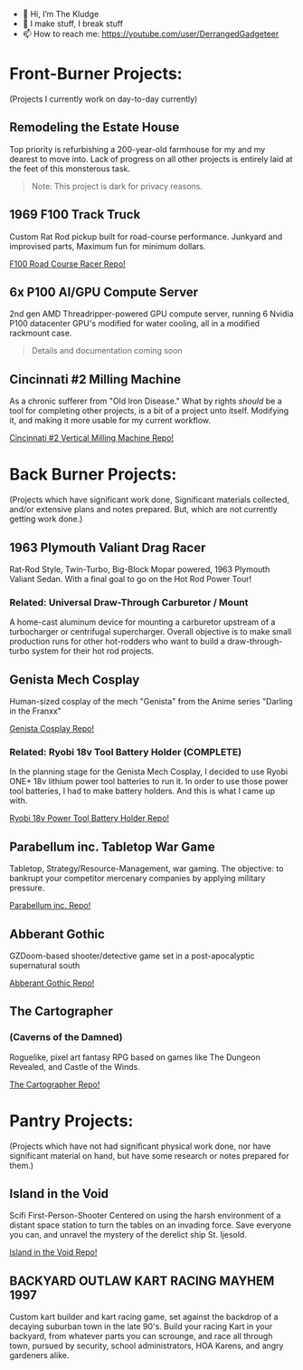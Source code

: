 - 👋 Hi, I’m The Kludge
- 👀 I make stuff, I break stuff
- 📫 How to reach me: https://youtube.com/user/DerrangedGadgeteer

# Front-Burner Projects:
(Projects I currently work on day-to-day currently)

## Remodeling the Estate House

Top priority is refurbishing a 200-year-old farmhouse for my and my dearest to move into.  Lack of progress on all other projects is entirely laid at the feet of this monsterous task.

> Note: This project is dark for privacy reasons.

## 1969 F100 Track Truck
Custom Rat Rod pickup built for road-course performance.  Junkyard and improvised parts, Maximum fun for minimum dollars.

[F100 Road Course Racer Repo!](https://github.com/DerrangedGadgeteer/F100RoadCourseRacer)

## 6x P100 AI/GPU Compute Server
2nd gen AMD Threadripper-powered GPU compute server, running 6 Nvidia P100 datacenter GPU's modified for water cooling, all in a modified rackmount case.

> Details and documentation coming soon

## Cincinnati #2 Milling Machine
As a chronic sufferer from "Old Iron Disease." What by rights *should* be a tool for completing other projects, is a bit of a project unto itself.  Modifying it, and making it more usable for my current workflow.  

[Cincinnati #2 Vertical Milling Machine Repo!](https://github.com/DerrangedGadgeteer/CincinnatiNo2)

# Back Burner Projects:
(Projects which have significant work done, Significant materials collected, and/or extensive plans and notes prepared.  But, which are not currently getting work done.)

## 1963 Plymouth Valiant Drag Racer
Rat-Rod Style, Twin-Turbo, Big-Block Mopar powered, 1963 Plymouth Valiant Sedan.  With a final goal to go on the Hot Rod Power Tour!

### Related: Universal Draw-Through Carburetor / Mount
A home-cast aluminum device for mounting a carburetor upstream of a turbocharger or centrifugal supercharger.  Overall objective is to make small production runs for other hot-rodders who want to build a draw-through-turbo system for their hot rod projects.

## Genista Mech Cosplay
Human-sized cosplay of the mech "Genista" from the Anime series "Darling in the Franxx"

[Genista Cosplay Repo!](https://github.com/DerrangedGadgeteer/GenistaMechCosplay)

### Related: Ryobi 18v Tool Battery Holder (COMPLETE)
In the planning stage for the Genista Mech Cosplay, I decided to use Ryobi ONE+ 18v lithium power tool batteries to run it.  In order to use those power tool batteries, I had to make battery holders.  And this is what I came up with.

[Ryobi 18v Power Tool Battery Holder Repo!](https://github.com/DerrangedGadgeteer/RyobiBatteryHolder)

## Parabellum inc. Tabletop War Game
Tabletop, Strategy/Resource-Management, war gaming.  The objective: to bankrupt your competitor mercenary companies by applying military pressure.  

[Parabellum inc. Repo!](https://github.com/DerrangedGadgeteer/Parabellum-Inc)

## Abberant Gothic
GZDoom-based shooter/detective game set in a post-apocalyptic supernatural south

[Abberant Gothic Repo!](https://github.com/DerrangedGadgeteer/AbberantGothic)

## The Cartographer
### (Caverns of the Damned)
Roguelike, pixel art fantasy RPG based on games like The Dungeon Revealed, and Castle of the Winds.

[The Cartographer Repo!](https://github.com/DerrangedGadgeteer/The-Cartographer)


# Pantry Projects:
(Projects which have not had significant physical work done, nor have significant material on hand, but have some research or notes prepared for them.)

## Island in the Void
Scifi First-Person-Shooter Centered on using the harsh environment of a distant space station to turn the tables on an invading force.  Save everyone you can, and unravel the mystery of the derelict ship St. Ijesold.

[Island in the Void Repo!](https://github.com/DerrangedGadgeteer/Island-in-the-Void)

## BACKYARD OUTLAW KART RACING MAYHEM 1997
Custom kart builder and kart racing game, set against the backdrop of a decaying suburban town in the late 90's.  Build your racing Kart in your backyard, from whatever parts you can scrounge, and race all through town, pursued by security, school administrators, HOA Karens, and angry gardeners alike.

<!---
DerrangedGadgeteer/DerrangedGadgeteer is a ✨ special ✨ repository because its `README.md` (this file) appears on your GitHub profile.
You can click the Preview link to take a look at your changes.
--->
